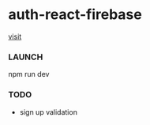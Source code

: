 # auth-react-firebase
[visit](https://auth-react-firebase-ts.netlify.app)

### LAUNCH

npm run dev

### TODO

- sign up validation
